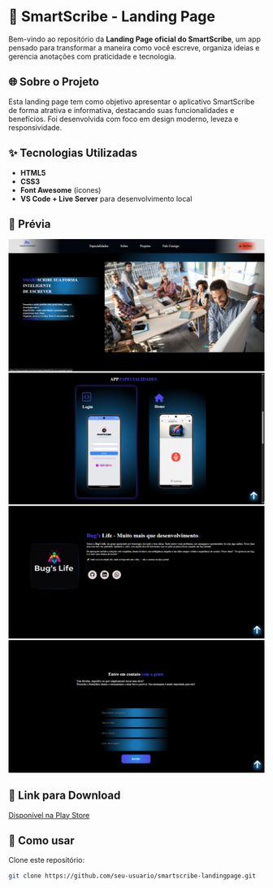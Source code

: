 # 🚀 SmartScribe - Landing Page

Bem-vindo ao repositório da **Landing Page oficial do SmartScribe**, um app pensado para transformar a maneira como você escreve, organiza ideias e gerencia anotações com praticidade e tecnologia.

## 🌐 Sobre o Projeto

Esta landing page tem como objetivo apresentar o aplicativo SmartScribe de forma atrativa e informativa, destacando suas funcionalidades e benefícios. Foi desenvolvida com foco em design moderno, leveza e responsividade.

## ✨ Tecnologias Utilizadas

- **HTML5**  
- **CSS3**  
- **Font Awesome** (ícones)  
- **VS Code + Live Server** para desenvolvimento local

## 📸 Prévia
![ALT Text](img/lading-page-1.png)
![ALT Text](img/lading-img-2.png)
![ALT Text](img/laing-img-3.png)
![ALT Text](img/lading-img-4.png)



## 📲 Link para Download

[<i class="fa-solid fa-download"></i> Disponível na Play Store](https://play.google.com/store/apps/details?id=seu.package.name)

## 📁 Como usar

Clone este repositório:
```bash
git clone https://github.com/seu-usuario/smartscribe-landingpage.git


